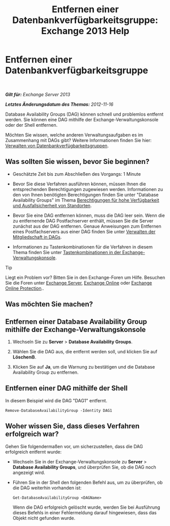 ﻿---
title: 'Entfernen einer Datenbankverfügbarkeitsgruppe: Exchange 2013 Help'
TOCTitle: Entfernen einer Datenbankverfügbarkeitsgruppe
ms:assetid: 071296e9-31b0-40f4-9a02-177d97486ebd
ms:mtpsurl: https://technet.microsoft.com/de-de/library/Dd335069(v=EXCHG.150)
ms:contentKeyID: 50474982
ms.date: 05/22/2018
mtps_version: v=EXCHG.150
ms.translationtype: MT
---

# Entfernen einer Datenbankverfügbarkeitsgruppe

 

_**Gilt für:** Exchange Server 2013_

_**Letztes Änderungsdatum des Themas:** 2012-11-16_

Database Availability Groups (DAG) können schnell und problemlos entfernt werden. Sie können eine DAG mithilfe der Exchange-Verwaltungskonsole oder der Shell entfernen.

Möchten Sie wissen, welche anderen Verwaltungsaufgaben es im Zusammenhang mit DAGs gibt? Weitere Informationen finden Sie hier: [Verwalten von Datenbankverfügbarkeitsgruppen](managing-database-availability-groups-exchange-2013-help.md).

## Was sollten Sie wissen, bevor Sie beginnen?

  - Geschätzte Zeit bis zum Abschließen des Vorgangs: 1 Minute

  - Bevor Sie diese Verfahren ausführen können, müssen Ihnen die entsprechenden Berechtigungen zugewiesen werden. Informationen zu den von Ihnen benötigten Berechtigungen finden Sie unter "Database Availability Groups" im Thema [Berechtigungen für hohe Verfügbarkeit und Ausfallsicherheit von Standorten](high-availability-and-site-resilience-permissions-exchange-2013-help.md).

  - Bevor Sie eine DAG entfernen können, muss die DAG leer sein. Wenn die zu entfernende DAG Postfachserver enthält, müssen Sie die Server zunächst aus der DAG entfernen. Genaue Anweisungen zum Entfernen eines Postfachservers aus einer DAG finden Sie unter [Verwalten der Mitgliedschaft in DAGs](manage-database-availability-group-membership-exchange-2013-help.md).

  - Informationen zu Tastenkombinationen für die Verfahren in diesem Thema finden Sie unter [Tastenkombinationen in der Exchange-Verwaltungskonsole](keyboard-shortcuts-in-the-exchange-admin-center-exchange-online-protection-help.md).


> [!TIP]
> Liegt ein Problem vor? Bitten Sie in den Exchange-Foren um Hilfe. Besuchen Sie die Foren unter <A href="https://go.microsoft.com/fwlink/p/?linkid=60612">Exchange Server</A>, <A href="https://go.microsoft.com/fwlink/p/?linkid=267542">Exchange Online</A> oder <A href="https://go.microsoft.com/fwlink/p/?linkid=285351">Exchange Online Protection</A>..



## Was möchten Sie machen?

## Entfernen einer Database Availability Group mithilfe der Exchange-Verwaltungskonsole

1.  Wechseln Sie zu **Server** \> **Database Availability Groups**.

2.  Wählen Sie die DAG aus, die entfernt werden soll, und klicken Sie auf **Löschen**![Löschen (Symbol)](images/JJ657511.14f639f6-61e8-4418-bbfb-0db14de9d2f5(EXCHG.150).gif "Löschen (Symbol)").

3.  Klicken Sie auf **Ja**, um die Warnung zu bestätigen und die Database Availability Group zu entfernen.

## Entfernen einer DAG mithilfe der Shell

In diesem Beispiel wird die DAG "DAG1" entfernt.

    Remove-DatabaseAvailabilityGroup -Identity DAG1

## Woher wissen Sie, dass dieses Verfahren erfolgreich war?

Gehen Sie folgendermaßen vor, um sicherzustellen, dass die DAG erfolgreich entfernt wurde:

  - Wechseln Sie in der Exchange-Verwaltungskonsole zu **Server** \> **Database Availability Groups**, und überprüfen Sie, ob die DAG noch angezeigt wird.

  - Führen Sie in der Shell den folgenden Befehl aus, um zu überprüfen, ob die DAG weiterhin vorhanden ist:
    
        Get-DatabaseAvailabilityGroup <DAGName>
    
    Wenn die DAG erfolgreich gelöscht wurde, werden Sie bei Ausführung dieses Befehls in einer Fehlermeldung darauf hingewiesen, dass das Objekt nicht gefunden wurde.

